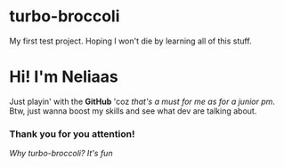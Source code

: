 # turbo-broccoli
My first test project. Hoping I won't die by learning all of this stuff. 
# Hi! I'm Neliaas
Just playin' with the **GitHub** 'coz *that's a must for me as for a junior pm*. Btw, just wanna boost my skills and see what dev are talking about.
### Thank you for you attention!

*Why turbo-broccoli? It's fun*
